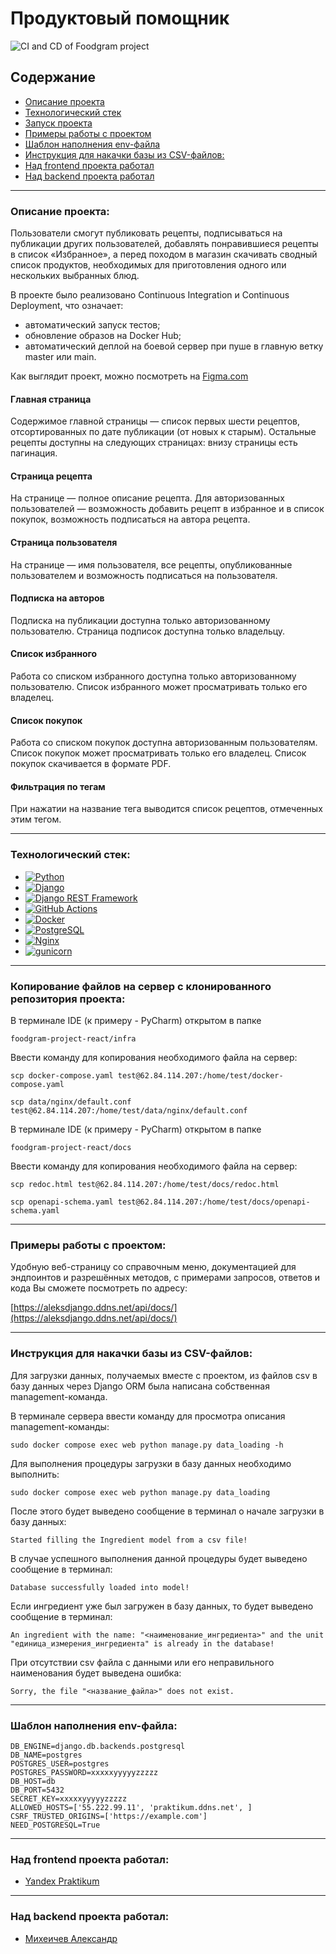 # Продуктовый помощник

![CI and CD of Foodgram project](https://github.com/aleksandr-miheichev/foodgram-project-react/actions/workflows/foodgram_workflow.yml/badge.svg)

## Содержание

- [Описание проекта](#Описание-проекта)
- [Технологический стек](#Технологический-стек)
- [Запуск проекта](#Запуск-проекта)
- [Примеры работы с проектом](#Примеры-работы-с-проектом)
- [Шаблон наполнения env-файла](#Шаблон-наполнения-env-файла)
- [Инструкция для накачки базы из CSV-файлов:](#Инструкция-для-накачки-базы-из-CSV-файлов)
- [Над frontend проекта работал](#Над-frontend-проекта-работал)
- [Над backend проекта работал](#Над-backend-проекта-работал)

---

### Описание проекта:

Пользователи смогут публиковать рецепты, подписываться на публикации других
пользователей, добавлять понравившиеся рецепты в список «Избранное», а перед
походом в магазин скачивать сводный список продуктов, необходимых для
приготовления одного или нескольких выбранных блюд.

В проекте было реализовано Continuous Integration и Continuous Deployment, что
означает:

- автоматический запуск тестов;
- обновление образов на Docker Hub;
- автоматический деплой на боевой сервер при пуше в главную ветку master или
  main.

Как выглядит проект, можно посмотреть на [Figma.com](https://clck.ru/TrMSi)

#### Главная страница

Содержимое главной страницы — список первых шести рецептов, отсортированных по
дате публикации (от новых к старым). Остальные рецепты доступны на следующих
страницах: внизу страницы есть пагинация.

#### Страница рецепта

На странице — полное описание рецепта. Для авторизованных пользователей —
возможность добавить рецепт в избранное и в список покупок, возможность
подписаться на автора рецепта.

#### Страница пользователя

На странице — имя пользователя, все рецепты, опубликованные пользователем и
возможность подписаться на пользователя.

#### Подписка на авторов

Подписка на публикации доступна только авторизованному пользователю. Страница
подписок доступна только владельцу.

#### Список избранного

Работа со списком избранного доступна только авторизованному пользователю.
Список избранного может просматривать только его владелец.

#### Список покупок

Работа со списком покупок доступна авторизованным пользователям. Список покупок
может просматривать только его владелец. Список покупок скачивается в формате
PDF.

#### Фильтрация по тегам

При нажатии на название тега выводится список рецептов, отмеченных этим тегом.

---

### Технологический стек:

- [![Python](https://img.shields.io/badge/python-3670A0?style=for-the-badge&logo=python&logoColor=ffdd54)](https://www.python.org/)
- [![Django](https://img.shields.io/badge/Django-092E20?style=for-the-badge&logo=django&logoColor=green)](https://www.djangoproject.com/)
- [![Django REST Framework](https://img.shields.io/badge/DJANGO-REST-ff1709?style=for-the-badge&logo=django&logoColor=white&color=ff1709&labelColor=gray)](https://www.django-rest-framework.org/)
- [![GitHub Actions](https://img.shields.io/badge/github%20actions-%232671E5.svg?style=for-the-badge&logo=githubactions&logoColor=white)](https://github.com/features/actions)
- [![Docker](https://img.shields.io/badge/docker-%230db7ed.svg?style=for-the-badge&logo=docker&logoColor=white)](https://www.docker.com/)
- [![PostgreSQL](https://img.shields.io/badge/PostgreSQL-316192?style=for-the-badge&logo=postgresql&logoColor=white)](https://www.postgresql.org/)
- [![Nginx](https://img.shields.io/badge/nginx-%23009639.svg?style=for-the-badge&logo=nginx&logoColor=white)](https://nginx.org/ru/)
- [![gunicorn](https://img.shields.io/badge/gunicorn-%298729.svg?style=for-the-badge&logo=gunicorn&logoColor=white)](https://gunicorn.org/)

---

### Копирование файлов на сервер с клонированного репозитория проекта:

В терминале IDE (к примеру - PyCharm) открытом в папке

```
foodgram-project-react/infra
```

Ввести команду для копирования необходимого файла на сервер:

```
scp docker-compose.yaml test@62.84.114.207:/home/test/docker-compose.yaml
```

```
scp data/nginx/default.conf test@62.84.114.207:/home/test/data/nginx/default.conf
```

В терминале IDE (к примеру - PyCharm) открытом в папке

```
foodgram-project-react/docs
```

Ввести команду для копирования необходимого файла на сервер:

```
scp redoc.html test@62.84.114.207:/home/test/docs/redoc.html
```

```
scp openapi-schema.yaml test@62.84.114.207:/home/test/docs/openapi-schema.yaml
```

---

### Примеры работы с проектом:

Удобную веб-страницу со справочным меню, документацией для эндпоинтов и
разрешённых методов, с примерами запросов, ответов и кода Вы сможете посмотреть
по адресу:

[https://aleksdjango.ddns.net/api/docs/](https://aleksdjango.ddns.net/api/docs/)

---

### Инструкция для накачки базы из CSV-файлов:

Для загрузки данных, получаемых вместе с проектом, из файлов csv в базу данных
через Django ORM была написана собственная management-команда.

В терминале сервера ввести команду для просмотра описания management-команды:

```
sudo docker compose exec web python manage.py data_loading -h
```

Для выполнения процедуры загрузки в базу данных необходимо выполнить:

```
sudo docker compose exec web python manage.py data_loading
```

После этого будет выведено сообщение в терминал о начале загрузки в базу
данных:

```
Started filling the Ingredient model from a csv file!
```

В случае успешного выполнения данной процедуры будет выведено сообщение в
терминал:

```
Database successfully loaded into model!
```

Если ингредиент уже был загружен в базу данных, то будет выведено сообщение в
терминал:

```
An ingredient with the name: "<наименование_ингредиента>" and the unit 
"единица_измерения_ингредиента" is already in the database!
```

При отсутствии csv файла с данными или его неправильного наименования будет
выведена ошибка:

```
Sorry, the file "<название_файла>" does not exist.
```

---

### Шаблон наполнения env-файла:

```
DB_ENGINE=django.db.backends.postgresql
DB_NAME=postgres
POSTGRES_USER=postgres
POSTGRES_PASSWORD=xxxxxyyyyyzzzzz
DB_HOST=db
DB_PORT=5432
SECRET_KEY=xxxxxyyyyyzzzzz
ALLOWED_HOSTS=['55.222.99.11', 'praktikum.ddns.net', ]
CSRF_TRUSTED_ORIGINS=['https://example.com']
NEED_POSTGRESQL=True
```

---

### Над frontend проекта работал:

- [Yandex Praktikum](https://github.com/yandex-praktikum)

---

### Над backend проекта работал:

- [Михеичев Александр](https://github.com/aleksandr-miheichev)
